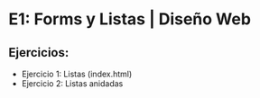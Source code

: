 # E1: Forms y Listas | Diseño Web

## Ejercicios:

- Ejercicio 1: Listas (index.html)
- Ejercicio 2: Listas anidadas
